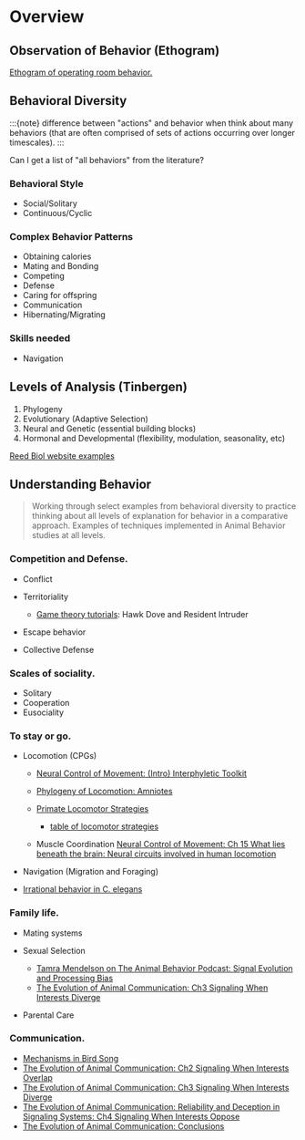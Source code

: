 # Overview

## Observation of Behavior (Ethogram)

[Ethogram of operating room behavior.](https://dx.doi.org/10.1007%2Fs12160-016-9773-0)

## Behavioral Diversity

:::{note}
difference between "actions" and behavior when think about many behaviors (that are often comprised of sets of actions occurring over longer timescales).
:::

Can I get a list of "all behaviors" from the literature?

### Behavioral Style

- Social/Solitary
- Continuous/Cyclic

### Complex Behavior Patterns

- Obtaining calories
- Mating and Bonding
- Competing
- Defense
- Caring for offspring
- Communication
- Hibernating/Migrating


### Skills needed

- Navigation

## Levels of Analysis (Tinbergen)

1. Phylogeny
2. Evolutionary (Adaptive Selection)
3. Neural and Genetic (essential building blocks)
4. Hormonal and Developmental (flexibility, modulation, seasonality, etc)

[Reed Biol website examples](https://www.reed.edu/biology/courses/BIO342/2016_pages/Webs2016.html)

## Understanding Behavior

> Working through select examples from behavioral diversity to practice thinking about all levels of explanation for behavior in a comparative approach. Examples of techniques implemented in Animal Behavior studies at all levels. 

### Competition and Defense.
- Conflict
- Territoriality 

	- [Game theory tutorials](http://pages.nbb.cornell.edu/Gamebug/): Hawk Dove and Resident Intruder

- Escape behavior
- Collective Defense

### Scales of sociality.
- Solitary
- Cooperation
- Eusociality

### To stay or go.
- Locomotion (CPGs)
	- [Neural Control of Movement: (Intro) Interphyletic Toolkit](https://doi.org/10.1016/B978-0-12-816477-8.09997-X)
	- [Phylogeny of Locomotion: Amniotes](https://academic.oup.com/icb/article-pdf/41/3/586/6034458/i0003-1569-041-03-0586.pdf)
	- [Primate Locomotor Strategies](https://scholar.harvard.edu/files/dlieberman/files/2015f.pdf)

		- [table of locomotor strategies](http://abacus.bates.edu/acad/depts/biobook/P-locom.htm)

	- Muscle Coordination [Neural Control of Movement: Ch 15 What lies beneath the brain: Neural circuits involved in human locomotion](https://doi.org/10.1016/B978-0-12-816477-8.00015-6)

- Navigation (Migration and Foraging)
- [Irrational behavior in C. elegans](https://doi.org/10.1038/s41467-019-11163-3)

### Family life.
- Mating systems
- Sexual Selection

	- [Tamra Mendelson on The Animal Behavior Podcast: Signal Evolution and Processing Bias](https://theanimalbehaviorpodcast.buzzsprout.com/1540180/10615918-s2e2-tamra-mendelson-on-signal-evolution-and-processing-bias)
	- [The Evolution of Animal Communication: Ch3 Signaling When Interests Diverge](https://www.jstor.org/stable/pdf/j.ctt7s9pr.7.pdf?refreqid=excelsior%3A216a95f1f8983fe112d617ce52c0fc64&ab_segments=&origin=&acceptTC=1)

- Parental Care

### Communication. 
- [Mechanisms in Bird Song](https://doi.org/10.1016/j.anbehav.2021.04.009)
- [The Evolution of Animal Communication: Ch2 Signaling When Interests Overlap](https://www.jstor.org/stable/pdf/j.ctt7s9pr.6.pdf?refreqid=excelsior%3A4574f71958c2a4c2d042283b0e8fa4a8&ab_segments=&origin=)
- [The Evolution of Animal Communication: Ch3 Signaling When Interests Diverge](https://www.jstor.org/stable/pdf/j.ctt7s9pr.7.pdf?refreqid=excelsior%3A216a95f1f8983fe112d617ce52c0fc64&ab_segments=&origin=&acceptTC=1)
- [The Evolution of Animal Communication: Reliability and Deception in
Signaling Systems: Ch4 Signaling When Interests Oppose](https://www.jstor.org/stable/pdf/j.ctt7s9pr.8.pdf?refreqid=excelsior%3Afd93cecc992c798f51cd1cdb865d64e9&ab_segments=&origin=)
- [The Evolution of Animal Communication: Conclusions](https://www.jstor.org/stable/pdf/j.ctt7s9pr.10.pdf?refreqid=excelsior%3Af7b78a58130701c87f0569df5e01aca2&ab_segments=&origin=&acceptTC=1)
